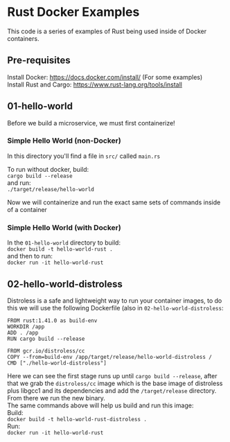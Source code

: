 # Rust Docker Examples
This code is a series of examples of Rust being used inside of Docker containers.

## Pre-requisites

Install Docker: https://docs.docker.com/install/
(For some examples)  
Install Rust and Cargo: https://www.rust-lang.org/tools/install

## 01-hello-world
Before we build a microservice, we must first containerize! 

### Simple Hello World (non-Docker)
In this directory you'll find a file in `src/` called `main.rs` 

To run without docker, build:  
`cargo build --release`  
and run:  
`./target/release/hello-world` 

Now we will containerize and run the exact same sets of commands inside of a container  

### Simple Hello World (with Docker)

In the `01-hello-world` directory to build:  
`docker build -t hello-world-rust .`  
and then to run:  
`docker run -it hello-world-rust`  
  
## 02-hello-world-distroless

Distroless is a safe and lightweight way to run your container images, to do this we will use the following Dockerfile (also in `02-hello-world-distroless`: 
```
FROM rust:1.41.0 as build-env
WORKDIR /app
ADD . /app
RUN cargo build --release

FROM gcr.io/distroless/cc
COPY --from=build-env /app/target/release/hello-world-distroless /
CMD ["./hello-world-distroless"]
```

Here we can see the first stage runs up until `cargo build --release`, after that we grab the `distroless/cc` image which is the base image of distroless plus libgcc1 and its dependencies and add the `/target/release` directory.  From there we run the new binary.   
The same commands above will help us build and run this image:  
Build:   
`docker build -t hello-world-rust-distroless .`   
Run:  
`docker run -it hello-world-rust`  
